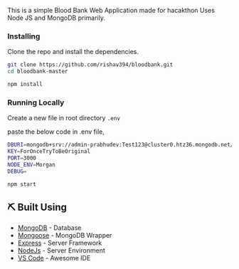 

This is a simple Blood Bank Web Application made for hacakthon Uses Node JS and MongoDB primarily.


### Installing

Clone the repo and install the dependencies.

```bash
git clone https://github.com/rishav394/bloodbank.git
cd bloodbank-master
```

```bash
npm install
```

### Running Locally

Create a new file in root directory `.env`

paste the below code in .env file,
```bash
DBURI=mongodb+srv://admin-prabhudev:Test123@cluster0.htz36.mongodb.net/user
KEY=ForOnceTryToBeOriginal
PORT=3000
NODE_ENV=Morgan
DEBUG=
```


```bash
npm start
```


## ⛏️ Built Using

- [MongoDB](https://www.mongodb.com/) - Database
- [Mongoose](https://mongoosejs.com/) - MongoDB Wrapper
- [Express](https://expressjs.com/) - Server Framework
- [NodeJs](https://nodejs.org/en/) - Server Environment
- [VS Code](https://code.visualstudio.com/) - Awesome IDE




